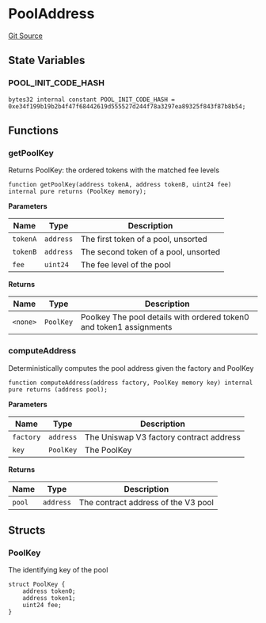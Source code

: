 # PoolAddress
[Git Source](https://github.com/KYRDTeam/ilo-contracts/blob/ae631fe4bfbce302e21cc5e317f651168c939703/src/libraries/PoolAddress.sol)


## State Variables
### POOL_INIT_CODE_HASH

```solidity
bytes32 internal constant POOL_INIT_CODE_HASH = 0xe34f199b19b2b4f47f68442619d555527d244f78a3297ea89325f843f87b8b54;
```


## Functions
### getPoolKey

Returns PoolKey: the ordered tokens with the matched fee levels


```solidity
function getPoolKey(address tokenA, address tokenB, uint24 fee) internal pure returns (PoolKey memory);
```
**Parameters**

|Name|Type|Description|
|----|----|-----------|
|`tokenA`|`address`|The first token of a pool, unsorted|
|`tokenB`|`address`|The second token of a pool, unsorted|
|`fee`|`uint24`|The fee level of the pool|

**Returns**

|Name|Type|Description|
|----|----|-----------|
|`<none>`|`PoolKey`|Poolkey The pool details with ordered token0 and token1 assignments|


### computeAddress

Deterministically computes the pool address given the factory and PoolKey


```solidity
function computeAddress(address factory, PoolKey memory key) internal pure returns (address pool);
```
**Parameters**

|Name|Type|Description|
|----|----|-----------|
|`factory`|`address`|The Uniswap V3 factory contract address|
|`key`|`PoolKey`|The PoolKey|

**Returns**

|Name|Type|Description|
|----|----|-----------|
|`pool`|`address`|The contract address of the V3 pool|


## Structs
### PoolKey
The identifying key of the pool


```solidity
struct PoolKey {
    address token0;
    address token1;
    uint24 fee;
}
```

